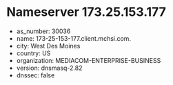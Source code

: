 # Nameserver 173.25.153.177

* as_number: 30036
* name: 173-25-153-177.client.mchsi.com.
* city: West Des Moines
* country: US
* organization: MEDIACOM-ENTERPRISE-BUSINESS
* version: dnsmasq-2.82
* dnssec: false
